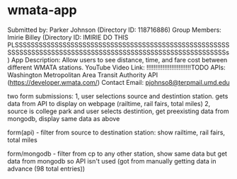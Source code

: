 # wmata-app

Submitted by: Parker Johnson (Directory ID: 118716886)
Group Members: Imirie Billey (Directory ID: IMIRIE DO THIS PLSSSSSSSSSSSSSSSSSSSSSSSSSSSSSSSSSSSSSSSSSSSSSSSSSSSSSSSSSSSSSSSSSSSSSSSSSSSSSSSSSSSSSSSSSSSSSSSSSSSSSSSSSSSSSs)
App Description: Allow users to see distance, time, and fare cost between different WMATA stations.
YouTube Video Link: !!!!!!!!!!!!!!!!!!!!!!!!!TODO
APIs: Washington Metropolitan Area Transit Authority API (https://developer.wmata.com/)
Contact Email: pjohnso8@terpmail.umd.edu

two form submissions:
1, user selections source and destintion station. gets data from API to display on webpage (railtime, rail fairs, total miles)
2, source is college park and user selects destintion, get preexisting data from mongodb, display same data as above

form(api) - filter from source to destination station: show railtime, rail fairs, total miles

form/mongodb - filter from cp to any other station, show same data but get data from mongodb so API isn't used (got from manually getting data in advance (98 total entries))
